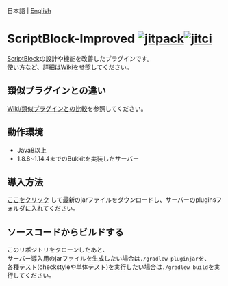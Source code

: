 日本語 | [English](docs/README_EN.md)

# ScriptBlock-Improved [![jitpack](https://jitpack.io/v/kuro46/ScriptBlock-Improved.svg)](https://jitpack.io/#kuro46/ScriptBlock-Improved)[![jitci](https://jitci.com/gh/kuro46/ScriptBlock-Improved/svg)](https://jitci.com/gh/kuro46/ScriptBlock-Improved)

[ScriptBlock](https://dev.bukkit.org/projects/scriptblock)の設計や機能を改善したプラグインです。  
使い方など、詳細は[Wiki](https://github.com/kuro46/ScriptBlock-Improved/wiki/)を参照してください。

## 類似プラグインとの違い

[Wiki/類似プラグインとの比較](https://github.com/kuro46/ScriptBlock-Improved/wiki/%E9%A1%9E%E4%BC%BC%E3%83%97%E3%83%A9%E3%82%B0%E3%82%A4%E3%83%B3%E3%81%A8%E3%81%AE%E6%AF%94%E8%BC%83)を参照してください。

## 動作環境

- Java8以上
- 1.8.8~1.14.4までのBukkitを実装したサーバー

## 導入方法

[ここをクリック](https://github.com/kuro46/ScriptBlock-Improved/releases/latest/download/ScriptBlock-Improved.jar)
して最新のjarファイルをダウンロードし、サーバーのpluginsフォルダに入れてください。

## ソースコードからビルドする

このリポジトリをクローンしたあと、  
サーバー導入用のjarファイルを生成したい場合は`./gradlew pluginjar`を、  
各種テスト(checkstyleや単体テスト)を実行したい場合は`./gradlew build`を実行してください。
